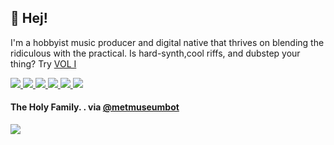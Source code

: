 <p>
  <h2>👋 Hej!</h2>
<p>I'm a hobbyist music producer and digital native that thrives on blending the ridiculous with the practical. Is hard-synth,cool riffs, and dubstep your thing? Try <a href="https://signalsiren.bandcamp.com/album/vol-i">VOL I</a></p>
 
<p> 
  <a href="https://mighil.com/">
    <img src="https://img.shields.io/badge/whois-mighil.com-red" />
  </a>  
  <a href="https://verfasor.com/">
    <img src="https://img.shields.io/badge/blog-verfasor.com-blueviolet" />
  </a>        
  <a href="https://wr8.in/">
    <img src="https://img.shields.io/badge/start-wr8.in-green" />
  </a> 
  <a href="mailto:verfasor@deadauthor.org">
    <img src="https://img.shields.io/badge/contact-email-important" />
  </a>   
<a href="https://twitter.com/verfasor">
    <img src="https://img.shields.io/twitter/follow/verfasor?style=social" /> 
</a>
<a href="https://github.com/verfasor">
    <img src="https://img.shields.io/github/followers/verfasor?label=verfasor&logo=GitHub&style=social" />
</a>  
 
<h4>The Holy Family. . via <a href="https://twitter.com/metmuseumbot">@metmuseumbot</a></h4><p> <img align="center" src='https://64.media.tumblr.com/02b46e1ce078b41d9d55a321f34a0287/d6a152708e62febe-2a/s1280x1920/c65e20c5ee632bb5e7df4a0a28db0688bbfdcbb5.jpg'></p>